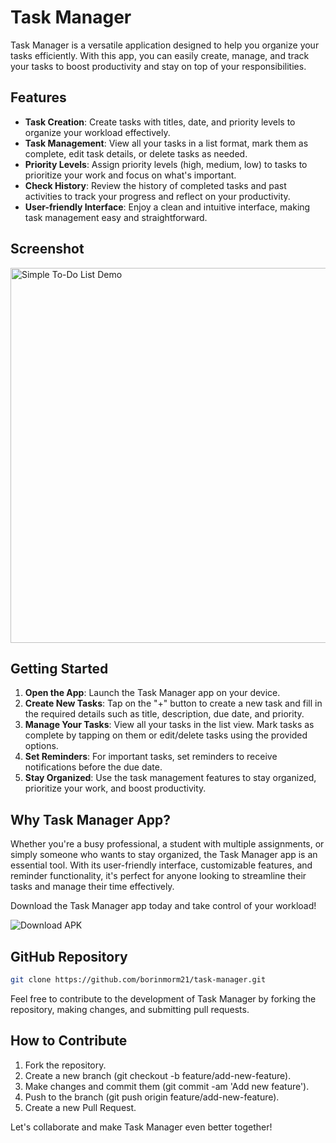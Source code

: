 # Task Manager

Task Manager is a versatile application designed to help you organize your tasks efficiently. With this app, you can easily create, manage, and track your tasks to boost productivity and stay on top of your responsibilities.

## Features

- **Task Creation**: Create tasks with titles, date, and priority levels to organize your workload effectively.
- **Task Management**: View all your tasks in a list format, mark them as complete, edit task details, or delete tasks as needed.
- **Priority Levels**: Assign priority levels (high, medium, low) to tasks to prioritize your work and focus on what's important.
- **Check History**: Review the history of completed tasks and past activities to track your progress and reflect on your productivity.
- **User-friendly Interface**: Enjoy a clean and intuitive interface, making task management easy and straightforward.

## Screenshot

<img src="https://drive.google.com/uc?export=view&id=1F51Wu8rZ6mtaIlO7-48ePB7iaW0DO_b6" alt="Simple To-Do List Demo" width="600">


## Getting Started

1. **Open the App**: Launch the Task Manager app on your device.
2. **Create New Tasks**: Tap on the "+" button to create a new task and fill in the required details such as title, description, due date, and priority.
3. **Manage Your Tasks**: View all your tasks in the list view. Mark tasks as complete by tapping on them or edit/delete tasks using the provided options.
4. **Set Reminders**: For important tasks, set reminders to receive notifications before the due date.
5. **Stay Organized**: Use the task management features to stay organized, prioritize your work, and boost productivity.

## Why Task Manager App?

Whether you're a busy professional, a student with multiple assignments, or simply someone who wants to stay organized, the Task Manager app is an essential tool. With its user-friendly interface, customizable features, and reminder functionality, it's perfect for anyone looking to streamline their tasks and manage their time effectively.

Download the Task Manager app today and take control of your workload!

<a href="https://drive.google.com/file/d/17159jde5tq5XLOCnzvixa0CFS7bfjLy_/view?usp=sharing" style="text-decoration: none;">
    <img src="https://img.shields.io/badge/Download%20APK-Click%20Here-brightgreen?style=for-the-badge" alt="Download APK">
</a>

## GitHub Repository

```bash
git clone https://github.com/borinmorm21/task-manager.git
```
Feel free to contribute to the development of Task Manager by forking the repository, making changes, and submitting pull requests.

## How to Contribute
1. Fork the repository.
2. Create a new branch (git checkout -b feature/add-new-feature).
3. Make changes and commit them (git commit -am 'Add new feature').
4. Push to the branch (git push origin feature/add-new-feature).
5. Create a new Pull Request.

Let's collaborate and make Task Manager even better together!